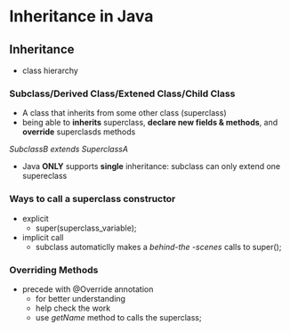 # Inheritance in Java

## Inheritance
* class hierarchy
### Subclass/Derived Class/Extened Class/Child Class
* A class that inherits from some other class (superclass)
* being able to **inherits** superclass, **declare new fields & methods**, and **override** superclasds methods

*SubclassB extends SuperclassA*
* Java **ONLY** supports **single** inheritance: subclass can only extend one supereclass

### Ways to call a superclass constructor
* explicit
  * super(superclass_variable);
* implicit call
  * subclass automaticlly makes a *behind-the -scenes* calls to super();

### Overriding Methods
* precede with @Override annotation
  * for better understanding
  * help check the work
  * use *getName* method to calls the superclass;
